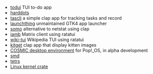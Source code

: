 -   [todui](https://github.com/danimelchor/todui) TUI to-do app
-   [harddots](https://github.com/l1x/harddots)
-   [tascli](https://github.com/Aperocky/tascli) a simple clap app for tracking tasks and record
-   [launchthing](https://github.com/prajwalch/launchthing) unmaintained GTK4 app launcher
-   [somo](https://github.com/theopfr/somo) alternative to netstat using clap
-   [iamb](https://github.com/ulyssa/iamb) Matrix client using ratatui
-   [wiki-tui](https://github.com/builditluc/wiki-tui) Wikipedia TUI using ratatui
-   [kitget](https://github.com/adamperkowski/kitget) clap app that display kitten images
-   [COSMIC desktop environment](https://github.com/pop-os/cosmic) for Pop!_OS, in alpha development
-   [smd](https://github.com/guilhermeprokisch/smd) 
-   [tetrs](https://github.com/Strophox/tetrs) 
-   [Linux kernel crate](https://www.kernel.org/doc/rustdoc/latest/kernel/)

